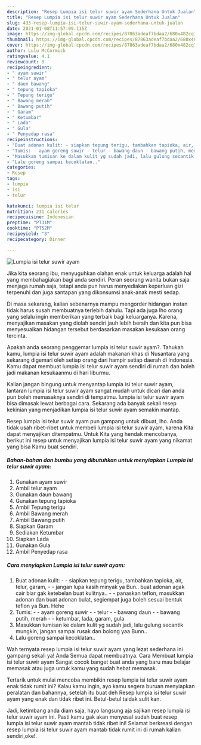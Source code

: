 ```yaml
---
description: "Resep Lumpia isi telur suwir ayam Sederhana Untuk Jualan"
title: "Resep Lumpia isi telur suwir ayam Sederhana Untuk Jualan"
slug: 433-resep-lumpia-isi-telur-suwir-ayam-sederhana-untuk-jualan
date: 2021-01-08T11:57:09.115Z
image: https://img-global.cpcdn.com/recipes/87863adeaf7bdaa2/680x482cq70/lumpia-isi-telur-suwir-ayam-foto-resep-utama.jpg
thumbnail: https://img-global.cpcdn.com/recipes/87863adeaf7bdaa2/680x482cq70/lumpia-isi-telur-suwir-ayam-foto-resep-utama.jpg
cover: https://img-global.cpcdn.com/recipes/87863adeaf7bdaa2/680x482cq70/lumpia-isi-telur-suwir-ayam-foto-resep-utama.jpg
author: Lulu McCormick
ratingvalue: 4.1
reviewcount: 8
recipeingredient:
- " ayam suwir"
- " telur ayam"
- " daun bawang"
- " tepung tapioka"
- " Tepung terigu"
- " Bawang merah"
- " Bawang putih"
- " Garam"
- " Ketumbar"
- " Lada"
- " Gula"
- " Penyedap rasa"
recipeinstructions:
- "Buat adonan kulit: - siapkan tepung terigu, tambahkan tapioka, air, telur, garam,  - jangan lupa kasih minyak ya Bun.. buat adonan agak cair biar gak ketebelan buat kulitnya.. - panaskan teflon, masukkan adonan dan buat adonan bulat, segiempat juga boleh sesuai bentuk teflon ya Bun. Hehe"
- "Tumis: - ayam goreng suwir - telur - bawang daun - bawang putih, merah - ketumbar, lada, garam, gula"
- "Masukkan tumisan ke dalam kulit yg sudah jadi, lalu gulung secantik mungkin, jangan sampai rusak dan bolong yaa Bunn.."
- "Lalu goreng sampai kecoklatan.."
categories:
- Resep
tags:
- lumpia
- isi
- telur

katakunci: lumpia isi telur 
nutrition: 231 calories
recipecuisine: Indonesian
preptime: "PT31M"
cooktime: "PT52M"
recipeyield: "3"
recipecategory: Dinner

---
```



![Lumpia isi telur suwir ayam](https://img-global.cpcdn.com/recipes/87863adeaf7bdaa2/680x482cq70/lumpia-isi-telur-suwir-ayam-foto-resep-utama.jpg)

Jika kita seorang ibu, menyuguhkan olahan enak untuk keluarga adalah hal yang membahagiakan bagi anda sendiri. Peran seorang  wanita bukan saja menjaga rumah saja, tetapi anda pun harus menyediakan keperluan gizi terpenuhi dan juga santapan yang dikonsumsi anak-anak mesti sedap.

Di masa  sekarang, kalian sebenarnya mampu mengorder hidangan instan tidak harus susah membuatnya terlebih dahulu. Tapi ada juga lho orang yang selalu ingin memberikan yang terbaik bagi keluarganya. Karena, menyajikan masakan yang diolah sendiri jauh lebih bersih dan kita pun bisa menyesuaikan hidangan tersebut berdasarkan masakan kesukaan orang tercinta. 



Apakah anda seorang penggemar lumpia isi telur suwir ayam?. Tahukah kamu, lumpia isi telur suwir ayam adalah makanan khas di Nusantara yang sekarang digemari oleh setiap orang dari hampir setiap daerah di Indonesia. Kamu dapat membuat lumpia isi telur suwir ayam sendiri di rumah dan boleh jadi makanan kesukaanmu di hari liburmu.

Kalian jangan bingung untuk menyantap lumpia isi telur suwir ayam, lantaran lumpia isi telur suwir ayam sangat mudah untuk dicari dan anda pun boleh memasaknya sendiri di tempatmu. lumpia isi telur suwir ayam bisa dimasak lewat berbagai cara. Sekarang ada banyak sekali resep kekinian yang menjadikan lumpia isi telur suwir ayam semakin mantap.

Resep lumpia isi telur suwir ayam pun gampang untuk dibuat, lho. Anda tidak usah ribet-ribet untuk membeli lumpia isi telur suwir ayam, karena Kita dapat menyajikan ditempatmu. Untuk Kita yang hendak mencobanya, berikut ini resep untuk menyajikan lumpia isi telur suwir ayam yang nikamat yang bisa Kamu buat sendiri.

<!--inarticleads1-->

##### Bahan-bahan dan bumbu yang dibutuhkan untuk menyiapkan Lumpia isi telur suwir ayam:

1. Gunakan  ayam suwir
1. Ambil  telur ayam
1. Gunakan  daun bawang
1. Gunakan  tepung tapioka
1. Ambil  Tepung terigu
1. Ambil  Bawang merah
1. Ambil  Bawang putih
1. Siapkan  Garam
1. Sediakan  Ketumbar
1. Siapkan  Lada
1. Gunakan  Gula
1. Ambil  Penyedap rasa




<!--inarticleads2-->

##### Cara menyiapkan Lumpia isi telur suwir ayam:

1. Buat adonan kulit: - - siapkan tepung terigu, tambahkan tapioka, air, telur, garam,  - - jangan lupa kasih minyak ya Bun.. buat adonan agak cair biar gak ketebelan buat kulitnya.. - - panaskan teflon, masukkan adonan dan buat adonan bulat, segiempat juga boleh sesuai bentuk teflon ya Bun. Hehe
1. Tumis: - - ayam goreng suwir - - telur - - bawang daun - - bawang putih, merah - - ketumbar, lada, garam, gula
1. Masukkan tumisan ke dalam kulit yg sudah jadi, lalu gulung secantik mungkin, jangan sampai rusak dan bolong yaa Bunn..
1. Lalu goreng sampai kecoklatan..




Wah ternyata resep lumpia isi telur suwir ayam yang lezat sederhana ini gampang sekali ya! Anda Semua dapat membuatnya. Cara Membuat lumpia isi telur suwir ayam Sangat cocok banget buat anda yang baru mau belajar memasak atau juga untuk kamu yang sudah hebat memasak.

Tertarik untuk mulai mencoba membikin resep lumpia isi telur suwir ayam enak tidak rumit ini? Kalau kamu ingin, ayo kamu segera buruan menyiapkan peralatan dan bahannya, setelah itu buat deh Resep lumpia isi telur suwir ayam yang enak dan tidak ribet ini. Betul-betul taidak sulit kan. 

Jadi, ketimbang anda diam saja, hayo langsung aja sajikan resep lumpia isi telur suwir ayam ini. Pasti kamu gak akan menyesal sudah buat resep lumpia isi telur suwir ayam mantab tidak ribet ini! Selamat berkreasi dengan resep lumpia isi telur suwir ayam mantab tidak rumit ini di rumah kalian sendiri,oke!.

